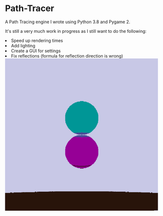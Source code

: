 # Path-Tracer
A Path Tracing engine I wrote using Python 3.8 and Pygame 2.

It's still a very much work in progress as I still want to do the following:
<li> Speed up rendering times
<li> Add lighting
<li> Create a GUI for settings
<li> Fix reflections (formula for reflection direction is wrong)
<br>

<img src="image.png">

